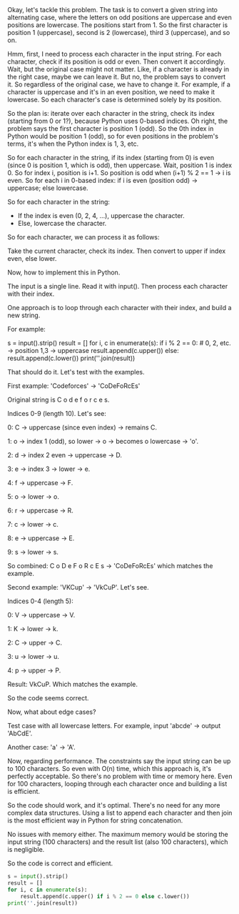 <think>
Okay, let's tackle this problem. The task is to convert a given string into alternating case, where the letters on odd positions are uppercase and even positions are lowercase. The positions start from 1. So the first character is position 1 (uppercase), second is 2 (lowercase), third 3 (uppercase), and so on.

Hmm, first, I need to process each character in the input string. For each character, check if its position is odd or even. Then convert it accordingly. Wait, but the original case might not matter. Like, if a character is already in the right case, maybe we can leave it. But no, the problem says to convert it. So regardless of the original case, we have to change it. For example, if a character is uppercase and it's in an even position, we need to make it lowercase. So each character's case is determined solely by its position.

So the plan is: iterate over each character in the string, check its index (starting from 0 or 1?), because Python uses 0-based indices. Oh right, the problem says the first character is position 1 (odd). So the 0th index in Python would be position 1 (odd), so for even positions in the problem's terms, it's when the Python index is 1, 3, etc.

So for each character in the string, if its index (starting from 0) is even (since 0 is position 1, which is odd), then uppercase. Wait, position 1 is index 0. So for index i, position is i+1. So position is odd when (i+1) % 2 == 1 → i is even. So for each i in 0-based index: if i is even (position odd) → uppercase; else lowercase.

So for each character in the string:

- If the index is even (0, 2, 4, ...), uppercase the character.
- Else, lowercase the character.

So for each character, we can process it as follows:

Take the current character, check its index. Then convert to upper if index even, else lower.

Now, how to implement this in Python.

The input is a single line. Read it with input(). Then process each character with their index.

One approach is to loop through each character with their index, and build a new string.

For example:

s = input().strip()
result = []
for i, c in enumerate(s):
    if i % 2 == 0:  # 0, 2, etc. → position 1,3 → uppercase
        result.append(c.upper())
    else:
        result.append(c.lower())
print(''.join(result))

That should do it. Let's test with the examples.

First example: 'Codeforces' → 'CoDeFoRcEs'

Original string is C o d e f o r c e s.

Indices 0-9 (length 10). Let's see:

0: C → uppercase (since even index) → remains C.

1: o → index 1 (odd), so lower → o → becomes o lowercase → 'o'.

2: d → index 2 even → uppercase → D.

3: e → index 3 → lower → e.

4: f → uppercase → F.

5: o → lower → o.

6: r → uppercase → R.

7: c → lower → c.

8: e → uppercase → E.

9: s → lower → s.

So combined: C o D e F o R c E s → 'CoDeFoRcEs' which matches the example.

Second example: 'VKCup' → 'VkCuP'. Let's see.

Indices 0-4 (length 5):

0: V → uppercase → V.

1: K → lower → k.

2: C → upper → C.

3: u → lower → u.

4: p → upper → P.

Result: VkCuP. Which matches the example.

So the code seems correct.

Now, what about edge cases?

Test case with all lowercase letters. For example, input 'abcde' → output 'AbCdE'.

Another case: 'a' → 'A'.

Now, regarding performance. The constraints say the input string can be up to 100 characters. So even with O(n) time, which this approach is, it's perfectly acceptable. So there's no problem with time or memory here. Even for 100 characters, looping through each character once and building a list is efficient.

So the code should work, and it's optimal. There's no need for any more complex data structures. Using a list to append each character and then join is the most efficient way in Python for string concatenation.

No issues with memory either. The maximum memory would be storing the input string (100 characters) and the result list (also 100 characters), which is negligible.

So the code is correct and efficient.
</think>

```python
s = input().strip()
result = []
for i, c in enumerate(s):
    result.append(c.upper() if i % 2 == 0 else c.lower())
print(''.join(result))
```